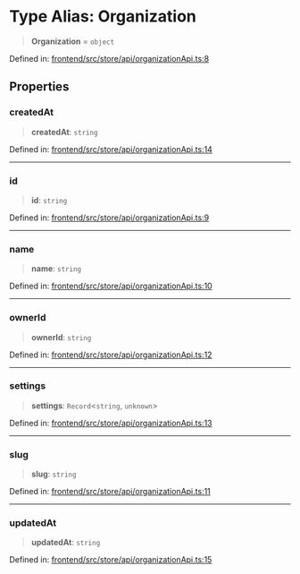 # Type Alias: Organization

> **Organization** = `object`

Defined in: [frontend/src/store/api/organizationApi.ts:8](https://github.com/lsendel/sass/blob/ca8b2b87627589617e0de57047e1f50d53e78078/frontend/src/store/api/organizationApi.ts#L8)

## Properties

### createdAt

> **createdAt**: `string`

Defined in: [frontend/src/store/api/organizationApi.ts:14](https://github.com/lsendel/sass/blob/ca8b2b87627589617e0de57047e1f50d53e78078/frontend/src/store/api/organizationApi.ts#L14)

***

### id

> **id**: `string`

Defined in: [frontend/src/store/api/organizationApi.ts:9](https://github.com/lsendel/sass/blob/ca8b2b87627589617e0de57047e1f50d53e78078/frontend/src/store/api/organizationApi.ts#L9)

***

### name

> **name**: `string`

Defined in: [frontend/src/store/api/organizationApi.ts:10](https://github.com/lsendel/sass/blob/ca8b2b87627589617e0de57047e1f50d53e78078/frontend/src/store/api/organizationApi.ts#L10)

***

### ownerId

> **ownerId**: `string`

Defined in: [frontend/src/store/api/organizationApi.ts:12](https://github.com/lsendel/sass/blob/ca8b2b87627589617e0de57047e1f50d53e78078/frontend/src/store/api/organizationApi.ts#L12)

***

### settings

> **settings**: `Record`\<`string`, `unknown`\>

Defined in: [frontend/src/store/api/organizationApi.ts:13](https://github.com/lsendel/sass/blob/ca8b2b87627589617e0de57047e1f50d53e78078/frontend/src/store/api/organizationApi.ts#L13)

***

### slug

> **slug**: `string`

Defined in: [frontend/src/store/api/organizationApi.ts:11](https://github.com/lsendel/sass/blob/ca8b2b87627589617e0de57047e1f50d53e78078/frontend/src/store/api/organizationApi.ts#L11)

***

### updatedAt

> **updatedAt**: `string`

Defined in: [frontend/src/store/api/organizationApi.ts:15](https://github.com/lsendel/sass/blob/ca8b2b87627589617e0de57047e1f50d53e78078/frontend/src/store/api/organizationApi.ts#L15)
